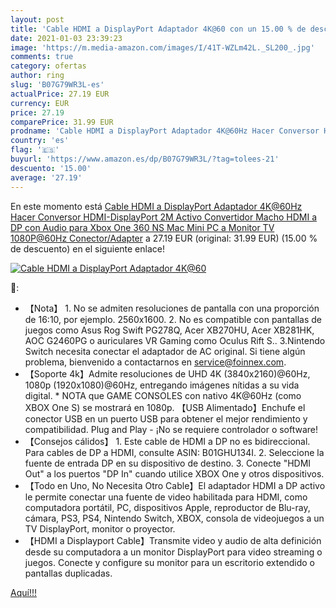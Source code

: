 ```yaml
---
layout: post
title: 'Cable HDMI a DisplayPort Adaptador 4K@60 con un 15.00 % de descuento'
date: 2021-01-03 23:39:23
image: 'https://m.media-amazon.com/images/I/41T-WZLm42L._SL200_.jpg'
comments: true
category: ofertas
author: ring
slug: 'B07G79WR3L-es'
actualPrice: 27.19 EUR
currency: EUR
price: 27.19
comparePrice: 31.99 EUR
prodname: 'Cable HDMI a DisplayPort Adaptador 4K@60Hz Hacer Conversor HDMI-DisplayPort 2M Activo Convertidor Macho HDMI a DP con Audio para Xbox One 360 NS Mac Mini PC a Monitor TV 1080P@60Hz Conector/Adapter'
country: 'es'
flag: '🇪🇸'
buyurl: 'https://www.amazon.es/dp/B07G79WR3L/?tag=tolees-21'
descuento: '15.00'
average: '27.19'
---
```


En este momento está [Cable HDMI a DisplayPort Adaptador 4K@60Hz Hacer Conversor HDMI-DisplayPort 2M Activo Convertidor Macho HDMI a DP con Audio para Xbox One 360 NS Mac Mini PC a Monitor TV 1080P@60Hz Conector/Adapter](https://www.amazon.es/dp/B07G79WR3L/?tag=tolees-21) a 27.19 EUR (original: 31.99 EUR) (15.00 %  de descuento) en el siguiente enlace!

[![Cable HDMI a DisplayPort Adaptador 4K@60](https://m.media-amazon.com/images/I/41T-WZLm42L._SL200_.jpg)](https://www.amazon.es/dp/B07G79WR3L/?tag=tolees-21)

🔎:

- 【Nota】 1. No se admiten resoluciones de pantalla con una proporción de 16:10, por ejemplo. 2560x1600. 2. No es compatible con pantallas de juegos como Asus Rog Swift PG278Q, Acer XB270HU, Acer XB281HK, AOC G2460PG o auriculares VR Gaming como Oculus Rift S.. 3.Nintendo Switch necesita conectar el adaptador de AC original. Si tiene algún problema, bienvenido a contactarnos en service@foinnex.com.
- 【Soporte 4k】Admite resoluciones de UHD 4K (3840x2160)@60Hz, 1080p (1920x1080)@60Hz, entregando imágenes nítidas a su vida digital. * NOTA que GAME CONSOLES con nativo 4K@60Hz (como XBOX One S) se mostrará en 1080p. 【USB Alimentado】Enchufe el conector USB en un puerto USB para obtener el mejor rendimiento y compatibilidad. Plug and Play - ¡No se requiere controlador o software!
- 【Consejos cálidos】 1. Este cable de HDMI a DP no es bidireccional. Para cables de DP a HDMI, consulte ASIN: B01GHU134I. 2. Seleccione la fuente de entrada DP en su dispositivo de destino. 3. Conecte "HDMI Out" a los puertos "DP In" cuando utilice XBOX One y otros dispositivos.
- 【Todo en Uno, No Necesita Otro Cable】El adaptador HDMI a DP activo le permite conectar una fuente de video habilitada para HDMI, como computadora portátil, PC, dispositivos Apple, reproductor de Blu-ray, cámara, PS3, PS4, Nintendo Switch, XBOX, consola de videojuegos a un TV DisplayPort, monitor o proyector.
- 【HDMI a Displayport Cable】Transmite video y audio de alta definición desde su computadora a un monitor DisplayPort para video streaming o juegos. Conecte y configure su monitor para un escritorio extendido o pantallas duplicadas.

[Aquí!!!](https://www.amazon.es/dp/B07G79WR3L/?tag=tolees-21)
